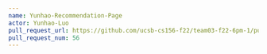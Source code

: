 ```yaml
---
name: Yunhao-Recommendation-Page
actor: Yunhao-Luo
pull_request_url: https://github.com/ucsb-cs156-f22/team03-f22-6pm-1/pull/56
pull_request_num: 56
---
```

